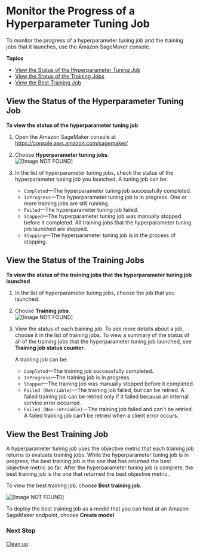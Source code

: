 # Monitor the Progress of a Hyperparameter Tuning Job<a name="automatic-model-tuning-monitor"></a>

To monitor the progress of a hyperparameter tuning job and the training jobs that it launches, use the Amazon SageMaker console\.

**Topics**
+ [View the Status of the Hyperparameter Tuning Job](#automatic-model-tuning-monitor-tuning)
+ [View the Status of the Training Jobs](#automatic-model-tuning-monitor-training)
+ [View the Best Training Job](#automatic-model-tuning-best-training-job)

## View the Status of the Hyperparameter Tuning Job<a name="automatic-model-tuning-monitor-tuning"></a>

**To view the status of the hyperparameter tuning job**

1. Open the Amazon SageMaker console at [https://console\.aws\.amazon\.com/sagemaker/](https://console.aws.amazon.com/sagemaker/)

1. Choose **Hyperparameter tuning jobs**\.  
![\[Image NOT FOUND\]](http://docs.aws.amazon.com/sagemaker/latest/dg/images/console-tuning-jobs.png)

1. In the list of hyperparameter tuning jobs, check the status of the hyperparameter tuning job you launched\. A tuning job can be:
   + `Completed`—The hyperparameter tuning job successfully completed\.
   + `InProgress`—The hyperparameter tuning job is in progress\. One or more training jobs are still running\.
   + `Failed`—The hyperparameter tuning job failed\.
   + `Stopped`—The hyperparameter tuning job was manually stopped before it completed\. All training jobs that the hyperparameter tuning job launched are stopped\.
   + `Stopping`—The hyperparameter tuning job is in the process of stopping\.

## View the Status of the Training Jobs<a name="automatic-model-tuning-monitor-training"></a>

**To view the status of the training jobs that the hyperparameter tuning job launched**

1. In the list of hyperparameter tuning jobs, choose the job that you launched\.

1. Choose **Training jobs**\.  
![\[Image NOT FOUND\]](http://docs.aws.amazon.com/sagemaker/latest/dg/images/hyperparameter-training-jobs.png)

1. View the status of each training job\. To see more details about a job, choose it in the list of training jobs\. To view a summary of the status of all of the training jobs that the hyperparameter tuning job launched, see **Training job status counter**\.

   A training job can be:
   + `Completed`—The training job successfully completed\.
   + `InProgress`—The training job is in progress\.
   + `Stopped`—The training job was manually stopped before it completed\.
   + `Failed (Retriable)`—The training job failed, but can be retried\. A failed training job can be retried only if it failed because an internal service error occurred\.
   + `Failed (Non-retriable)`—The training job failed and can't be retried\. A failed training job can't be retried when a client error occurs\.

## View the Best Training Job<a name="automatic-model-tuning-best-training-job"></a>

A hyperparameter tuning job uses the objective metric that each training job returns to evaluate training jobs\. While the hyperparameter tuning job is in progress, the best training job is the one that has returned the best objective metric so far\. After the hyperparameter tuning job is complete, the best training job is the one that returned the best objective metric\.

To view the best training job, choose **Best training job**\.

![\[Image NOT FOUND\]](http://docs.aws.amazon.com/sagemaker/latest/dg/images/best-training-job.png)

To deploy the best training job as a model that you can host at an Amazon SageMaker endpoint, choose **Create model**\.

### Next Step<a name="automatic-model-tuning-ex-next-cleanup"></a>

[Clean up](automatic-model-tuning-ex-cleanup.md)